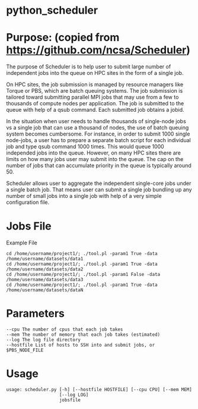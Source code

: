 # python_scheduler

# Purpose: (copied from https://github.com/ncsa/Scheduler)
The purpose of Scheduler is to help user to submit large number of independent jobs into the queue on HPC sites in the form of a single job.

On HPC sites, the job submission is managed by resource managers like Torque or PBS, which are batch queuing systems. The job submission is tailored toward submitting parallel MPI jobs that may use from a few to thousands of compute nodes per application. The job is submitted to the queue with help of a qsub command. Each submitted job obtains a jobid.

In the situation when user needs to handle thousands of single-node jobs vs a single job that can use a thousand of nodes, the use of batch queuing system becomes cumbersome. For instance, in order to submit 1000 single node-jobs, a user has to prepare a separate batch script for each individual job and type qsub command 1000 times. This would queue 1000 independed jobs into the queue. However, on many HPC sites there are limits on how many jobs user may submit into the queue. The cap on the number of jobs that can accumulate priority in the queue is typically around 50.

Scheduler allows user to aggregate the independent single-core jobs under a single batch job. That means user can submit a single job bundling up any number of small jobs into a single job with help of a very simple configuration file.



                    
# Jobs File
Example File 
```
cd /home/username/project1/; ./tool.pl -param1 True -data /home/username/datasets/data1 
cd /home/username/project1/; ./tool.pl -param1 True -data /home/username/datasets/data2 
cd /home/username/project1/; ./tool.pl -param1 False -data /home/username/datasets/data3 
cd /home/username/project1/; ./tool.pl -param1 True -data /home/username/datasets/dataN  
```

# Parameters

```
--cpu The number of cpus that each job takes
--mem The number of memory that each job takes (estimated)
--log The log file directory
--hostfile List of hosts to SSH into and submit jobs, or $PBS_NODE_FILE
```

# Usage
```
usage: scheduler.py [-h] [--hostfile HOSTFILE] [--cpu CPU] [--mem MEM]
                    [--log LOG]
                    jobsfile
```
